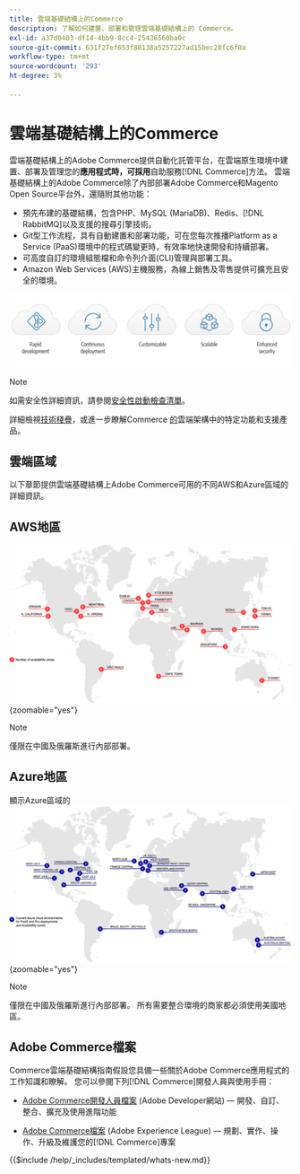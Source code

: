 ```yaml
---
title: 雲端基礎結構上的Commerce
description: 了解如何建置、部署和管理雲端基礎結構上的 Commerce。
exl-id: a37d0403-df14-4bb9-8cc4-25436560ba0c
source-git-commit: 631f27ef653f88138a5257227ad15bec28fc6f0a
workflow-type: tm+mt
source-wordcount: '293'
ht-degree: 3%

---
```



# 雲端基礎結構上的Commerce

雲端基礎結構上的Adobe Commerce提供自動化託管平台，在雲端原生環境中建置、部署及管理您的&#x200B;**應用程式時，可採用**&#x200B;自助服務[!DNL Commerce]方法。 雲端基礎結構上的Adobe Commerce除了內部部署Adobe Commerce和Magento Open Source平台外，還隨附其他功能：

- 預先布建的基礎結構，包含PHP、MySQL (MariaDB)、Redis、[!DNL RabbitMQ]以及支援的搜尋引擎技術。
- Git型工作流程，具有自動建置和部署功能，可在您每次推播Platform as a Service (PaaS)環境中的程式碼變更時，有效率地快速開發和持續部署。
- 可高度自訂的環境組態檔和命令列介面(CLI)管理與部署工具。
- Amazon Web Services (AWS)主機服務，為線上銷售及零售提供可擴充且安全的環境。

![雲端優點](../assets/CloudBenefits.svg)

>[!NOTE]
>
>如需安全性詳細資訊，請參閱[安全性啟動檢查清單](https://experienceleague.adobe.com/zh-hant/docs/commerce-on-cloud/user-guide/launch/checklist#security-configuration)。

詳細檢視[技術棧疊](architecture/tech-stack.md)，或進一步瞭解Commerce [的](architecture/cloud-architecture.md)雲端架構中的特定功能和支援產品。

<div id="recs-overview-body-1"></div>
<div id="recs-overview-body-2"></div>
<div id="recs-overview-body-3"></div>
<div id="recs-overview-body-4"></div>
<div id="recs-overview-body-5"></div>
<div id="recs-overview-body-6"></div>

## 雲端區域

以下章節提供雲端基礎結構上Adobe Commerce可用的不同AWS和Azure區域的詳細資訊。

## AWS地區

![顯示AWS地區的圖表](../assets/aws-regions.svg){zoomable="yes"}

>[!NOTE]
>
> 僅限在中國及俄羅斯進行內部部署。

## Azure地區

顯示Azure區域的![圖表](../assets/azure-regions.svg){zoomable="yes"}

>[!NOTE]
>
> 僅限在中國及俄羅斯進行內部部署。 所有需要整合環境的商家都必須使用美國地區。

## Adobe Commerce檔案

Commerce雲端基礎結構指南假設您具備一些關於Adobe Commerce應用程式的工作知識和瞭解。 您可以參閱下列[!DNL Commerce]開發人員與使用手冊：

- [Adobe Commerce開發人員檔案](https://developer.adobe.com/commerce/docs/) (Adobe Developer網站) — 開發、自訂、整合、擴充及使用進階功能

- [Adobe Commerce檔案](https://experienceleague.adobe.com/docs/commerce.html?lang=zh-Hant) (Adobe Experience League) — 規劃、實作、操作、升級及維護您的[!DNL Commerce]專案

{{$include /help/_includes/templated/whats-new.md}}

<!-- Last updated from includes: 2025-09-03 15:12:41 -->
